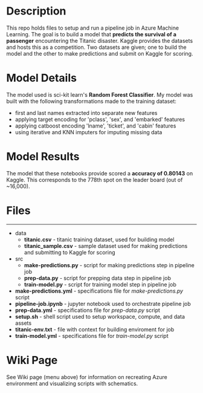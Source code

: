 # Description
This repo holds files to setup and run a pipeline job in Azure Machine Learning. The goal is to build 
a model that **predicts the survival of a passenger** encountering the Titanic disaster. Kaggle provides the datasets 
and hosts this as a competition. Two datasets are given; one to build the model and the other to make predictions 
and submit on Kaggle for scoring.

# Model Details
The model used is sci-kit learn's **Random Forest Classifier**. My model was built with the following transformations 
made to the training dataset:
- first and last names extracted into separate new features
- applying target encoding for 'pclass', 'sex', and 'embarked' features
- applying catboost encoding 'lname', 'ticket', and 'cabin' features
- using iterative and KNN imputers for imputing missing data

# Model Results
The model that these notebooks provide scored a **accuracy of 0.80143** on Kaggle. This corresponds to the 778th spot 
on the leader board (out of ~16,000).

# Files
---
- data
    -  **titanic.csv** - titanic training dataset, used for building model
    -  **titanic_sample.csv** - sample dataset used for making predictions and submitting to Kaggle for scoring
- src
    - **make-predictions.py** - script for making predictions step in pipeline job
    - **prep-data.py** - script for prepping data step in pipeline job
    - **train-model.py** - script for training model step in pipeline job
- **make-predictions.yml** - specifications file for *make-predictions.py* script
- **pipeline-job.ipynb** - jupyter notebook used to orchestrate pipeline job
- **prep-data.yml** - specifications file for *prep-data.py* script
- **setup.sh** - shell script used to setup workspace, compute, and data assets
- **titanic-env.txt** - file with context for building enviroment for job
- **train-model.yml** - specifications file for *train-model.py* script

# Wiki Page 
See Wiki page (menu above) for information on recreating Azure environment and visualizing scripts with schematics.
